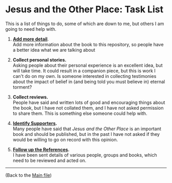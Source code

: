 # Jesus and the Other Place: Task List

This is a list of things to do, some of which are down to me, but others I am going to need help with.

1. [**Add more detail**](Detail.md).  
   Add more information about the book to this repository, so people have a better idea what we are talking about

1. **Collect personal stories.**  
   Asking people about their personal experience is an excellent idea, but will take time. It could result
   in a companion piece, but this is work I can't do on my own.  Is someone interested in collecting 
   testimonies about the impact of belief in (and being told you must believe in) eternal torment?

1. **Collect reviews.**  
  People have said and written lots of good and encouraging things about the book, but I have not 
  collated them, and I have not asked permission to share them.  This is something else someone 
  could help with.

1. **[Identify Supporters](Supporters.md).**  
   Many people have said that *Jesus and the Other Place* is an important book and should be published,
   but in the past I have not asked if they would be willing to go on record with this opinion.

1. **[Follow up the References](Follow_Up.md).**  
   I have been sent details of various people, groups and books, which need to be reviewed and acted on.

---

(Back to the [Main file](README.md))
